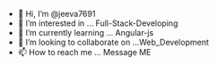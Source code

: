 - 👋 Hi, I’m @jeeva7691
- 👀 I’m interested in ... Full-Stack-Developing
- 🌱 I’m currently learning ... Angular-js
- 💞️ I’m looking to collaborate on ...Web_Development
- 📫 How to reach me ... Message ME

<!---
jeeva7691/jeeva7691 is a ✨ special ✨ repository because its `README.md` (this file) appears on your GitHub profile.
You can click the Preview link to take a look at your changes.
--->
